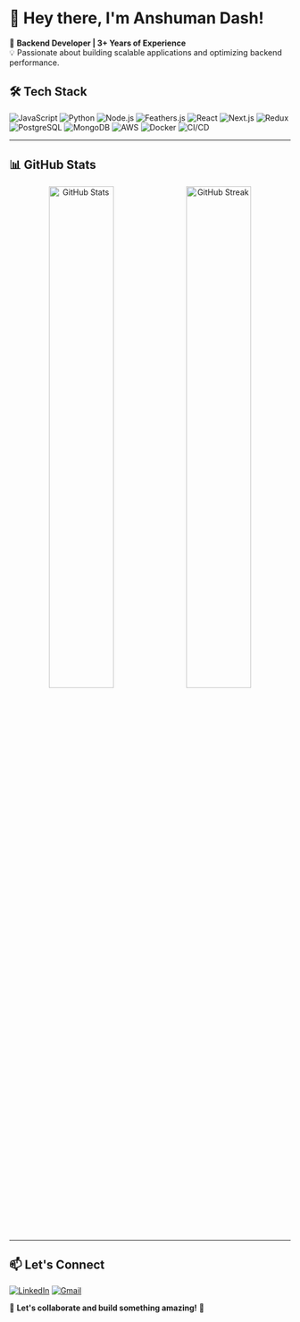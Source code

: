 
# 👋 Hey there, I'm Anshuman Dash!

🚀 **Backend Developer | 3+ Years of Experience**  
💡 Passionate about building scalable applications and optimizing backend performance.

## 🛠️ Tech Stack

![JavaScript](https://img.shields.io/badge/JavaScript-ES6%2B-yellow?style=for-the-badge&logo=javascript)
![Python](https://img.shields.io/badge/Python-3.9-blue?style=for-the-badge&logo=python)
![Node.js](https://img.shields.io/badge/Node.js-14.x-green?style=for-the-badge&logo=node.js)
![Feathers.js](https://img.shields.io/badge/Feathers.js-gray?style=for-the-badge&logo=feathers.js)
![React](https://img.shields.io/badge/React.js-17.x-blue?style=for-the-badge&logo=react)
![Next.js](https://img.shields.io/badge/Next.js-14-black?style=for-the-badge&logo=next.js)
![Redux](https://img.shields.io/badge/Redux-purple?style=for-the-badge&logo=redux)
![PostgreSQL](https://img.shields.io/badge/PostgreSQL-13-blue?style=for-the-badge&logo=postgresql)
![MongoDB](https://img.shields.io/badge/MongoDB-4.x-green?style=for-the-badge&logo=mongodb)
![AWS](https://img.shields.io/badge/AWS-Cloud-orange?style=for-the-badge&logo=amazon-aws)
![Docker](https://img.shields.io/badge/Docker-Container-blue?style=for-the-badge&logo=docker)
![CI/CD](https://img.shields.io/badge/CI%2FCD-Automation-brightgreen?style=for-the-badge&logo=github-actions)

---

## 📊 GitHub Stats

<p align="center">
  <img src="https://github-readme-stats.vercel.app/api?username=anshumandash&show_icons=true&theme=tokyonight" width="48%" alt="GitHub Stats">
  <img src="https://github-readme-streak-stats.herokuapp.com/?user=anshumandash&theme=tokyonight" width="48%" alt="GitHub Streak">
</p>

---

## 📫 Let's Connect

[![LinkedIn](https://img.shields.io/badge/LinkedIn-Connect-blue?style=for-the-badge&logo=linkedin)](https://www.linkedin.com/in/anshuman-dash-012bb31b1/)
[![Gmail](https://img.shields.io/badge/Gmail-Email-red?style=for-the-badge&logo=gmail)](mailto:dashanshuman2658@gmail.com)

🎯 **Let's collaborate and build something amazing!** 🚀

